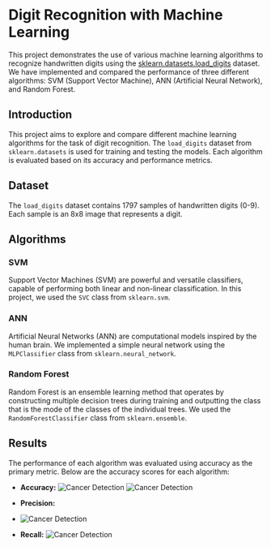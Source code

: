 # Digit Recognition with Machine Learning

This project demonstrates the use of various machine learning algorithms to recognize handwritten digits using the [sklearn.datasets.load_digits](https://scikit-learn.org/stable/modules/generated/sklearn.datasets.load_digits.html) dataset. We have implemented and compared the performance of three different algorithms: SVM (Support Vector Machine), ANN (Artificial Neural Network), and Random Forest.


## Introduction
This project aims to explore and compare different machine learning algorithms for the task of digit recognition. The `load_digits` dataset from `sklearn.datasets` is used for training and testing the models. Each algorithm is evaluated based on its accuracy and performance metrics.

## Dataset
The `load_digits` dataset contains 1797 samples of handwritten digits (0-9). Each sample is an 8x8 image that represents a digit.

## Algorithms
### SVM
Support Vector Machines (SVM) are powerful and versatile classifiers, capable of performing both linear and non-linear classification. In this project, we used the `SVC` class from `sklearn.svm`.

### ANN
Artificial Neural Networks (ANN) are computational models inspired by the human brain. We implemented a simple neural network using the `MLPClassifier` class from `sklearn.neural_network`.

### Random Forest
Random Forest is an ensemble learning method that operates by constructing multiple decision trees during training and outputting the class that is the mode of the classes of the individual trees. We used the `RandomForestClassifier` class from `sklearn.ensemble`.

## Results
The performance of each algorithm was evaluated using accuracy as the primary metric. Below are the accuracy scores for each algorithm:
- **Accuracy:**
  ![Cancer Detection](https://github.com/MohammadMardi/DigitsDetection/blob/main/TrainAcuracy.png)
  ![Cancer Detection](https://github.com/MohammadMardi/DigitsDetection/blob/main/TestAcuracy.png)

- **Precision:**
- ![Cancer Detection](https://github.com/MohammadMardi/DigitsDetection/blob/main/Precision.png)

- **Recall:** 
![Cancer Detection](https://github.com/MohammadMardi/DigitsDetection/blob/main/Recall.png)
